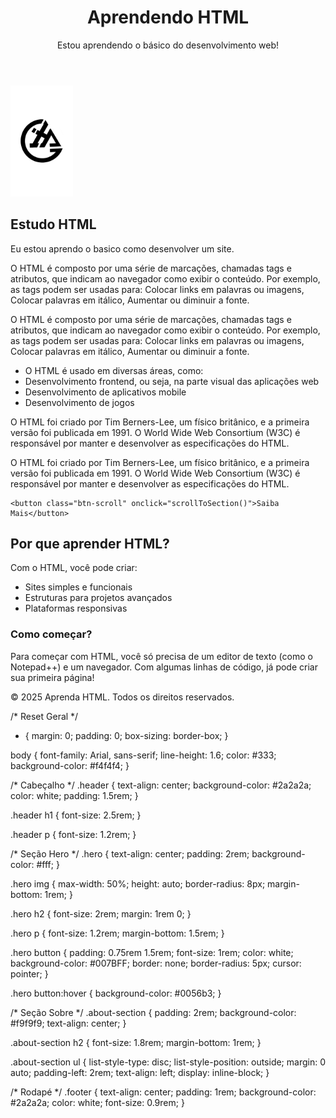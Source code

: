 <!DOCTYPE html>
<html lang="pr-br">
<head>
  <meta charset="UTF-8">
  <meta name="viewport" content="width=device-width, initial-scale=1.0">
  <link rel="stylesheet" href="index.css">
  <script src="js/index.js"></script>
  <link rel="shortcut icon" href="2.png" type="image/x-icon" >
  <title>Estudo</title>
</head>
<body>
  <header class="header">
    <h1>Aprendendo HTML</h1>
    <p>Estou aprendendo o básico do desenvolvimento web!</p>
  </header>

  <section class="hero">
    <img src="2.png" alt="HTML e Web Design" width="100" class="hero-image">
    <h2>Estudo HTML</h2>
    <p>Eu estou aprendo o basico como desenvolver um site.</p>
   <p>O HTML é composto por uma série de marcações, chamadas tags e atributos, que indicam ao navegador como exibir o conteúdo. Por exemplo, as tags podem ser usadas para: Colocar links em palavras ou imagens, Colocar palavras em itálico, Aumentar ou diminuir a fonte.</p> 
   <p>O HTML é composto por uma série de marcações, chamadas tags e atributos, que indicam ao navegador como exibir o conteúdo. Por exemplo, as tags podem ser usadas para: Colocar links em palavras ou imagens, Colocar palavras em itálico, Aumentar ou diminuir a fonte.</p> 
   <ul class="about-section">
  <li>O HTML é usado em diversas áreas, como:</li>
  <li>Desenvolvimento frontend, ou seja, na parte visual das aplicações web</li>
  <li>Desenvolvimento de aplicativos mobile</li>
  <li>Desenvolvimento de jogos</li>
  </ul>
  
<p>O HTML foi criado por Tim Berners-Lee, um físico britânico, e a primeira versão foi publicada em 1991. O World Wide Web Consortium (W3C) é responsável por manter e desenvolver as especificações do HTML.</p>
<p>O HTML foi criado por Tim Berners-Lee, um físico britânico, e a primeira versão foi publicada em 1991. O World Wide Web Consortium (W3C) é responsável por manter e desenvolver as especificações do HTML.</p>

    <button class="btn-scroll" onclick="scrollToSection()">Saiba Mais</button>
  </section>

  <section id="about" class="about-section">
    <h2>Por que aprender HTML?</h2>
    <p>Com o HTML, você pode criar:</p>
    <ul>
      <li>Sites simples e funcionais</li>
      <li>Estruturas para projetos avançados</li>
      <li>Plataformas responsivas</li>
    </ul>
    <h3>Como começar?</h3>
    <p>
      Para começar com HTML, você só precisa de um editor de texto (como o Notepad++) e um navegador.
      Com algumas linhas de código, já pode criar sua primeira página!
    </p>
  </section>

  <footer class="footer">
    <p>&copy; 2025 Aprenda HTML. Todos os direitos reservados.</p>
  </footer>
</body>
</html>



/* Reset Geral */
* {
  margin: 0;
  padding: 0;
  box-sizing: border-box;
}

body {
  font-family: Arial, sans-serif;
  line-height: 1.6;
  color: #333;
  background-color: #f4f4f4;
}

/* Cabeçalho */
.header {
  text-align: center;
  background-color: #2a2a2a;
  color: white;
  padding: 1.5rem;
}

.header h1 {
  font-size: 2.5rem;
}

.header p {
  font-size: 1.2rem;
}

/* Seção Hero */
.hero {
  text-align: center;
  padding: 2rem;
  background-color: #fff;
}

.hero img {
  max-width: 50%;
  height: auto;
  border-radius: 8px;
  margin-bottom: 1rem;
}

.hero h2 {
  font-size: 2rem;
  margin: 1rem 0;
}

.hero p {
  font-size: 1.2rem;
  margin-bottom: 1.5rem;
}

.hero button {
  padding: 0.75rem 1.5rem;
  font-size: 1rem;
  color: white;
  background-color: #007BFF;
  border: none;
  border-radius: 5px;
  cursor: pointer;
}

.hero button:hover {
  background-color: #0056b3;
}

/* Seção Sobre */
.about-section {
  padding: 2rem;
  background-color: #f9f9f9;
  text-align: center;
}

.about-section h2 {
  font-size: 1.8rem;
  margin-bottom: 1rem;
}

.about-section ul {
  list-style-type: disc;
  list-style-position: outside;
  margin: 0 auto;
  padding-left: 2rem;
  text-align: left;
  display: inline-block;
}

/* Rodapé */
.footer {
  text-align: center;
  padding: 1rem;
  background-color: #2a2a2a;
  color: white;
  font-size: 0.9rem;
}
